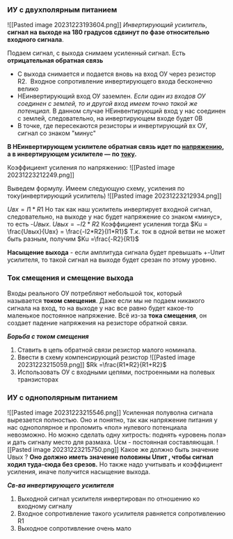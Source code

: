 ### ИУ с двухполярным питанием
![[Pasted image 20231223193604.png]]
_Инвертирующий усилитель_, **сигнал на выходе на 180 градусов сдвинут по фазе относительно входного сигнала**.

Подаем сигнал, с выхода снимаем усиленный сигнал. 
Есть **отрицательная обратная связь** 
- С выхода снимается и подается вновь на вход ОУ через резистор R2.  Входное сопротивление инвертирующего входа бесконечно велико
- НЕинвертирующий вход ОУ заземлен. _Если один из входов ОУ соединен с землей, то и другой вход имеем точно такой же потенциал._ В данном случае НЕинвентирующий вход у нас соединен с землей, следовательно, на инвертирующем входе будет 0В
- В точке, где пересекаются резисторы и инвертирующий вх ОУ, сигнал со знаком "минус"

**В НЕинвертирующем усилителе обратная связь идет по [напряжению](https://www.ruselectronic.com/naprjazhjenije/), а в инвертирующем усилителе — по [току](https://www.ruselectronic.com/sila-toka/).**

Коэффициент усиления по напряжению:
![[Pasted image 20231223212249.png]]

Выведем формулу. Имеем следующую схему, усиления по току(инвертирующий усилитель)
![[Pasted image 20231223212934.png]]

$Uвх = I1*R1$
Но так как наш усилитель инвертирует входной сигнал, следовательно, на выходе у нас будет напряжение со знаком «минус», то есть _-Uвых_.
$Uвых = -I2*R2$
Коэффициент усиления тогда
$Ku = \frac{Uвых}{Uвх} =  \frac{-I2*R2}{I1*R1}$
Т.к. ток в одной ветви не может быть разным, получим
$Ku =\frac{-R2}{R1}$

**Насыщение выхода** - если амплитуда сигнала будет превышать +-Uпит усилителя, то такой сигнал на выходе будет срезан по этому уровню.

### Ток смещения и смещение выхода

Входы реального ОУ потребляют небольшой ток, который называется **током смещения**.
Даже если мы не подаем никакого сигнала на вход, то на выходе у нас все равно будет какое-то маленькое постоянное напряжение. Всё из-за **тока смещения**, он создает падение напряжения на резисторе обратной связи.

**_Борьба с током смещения_**
1) Ставить в цепь обратной связи резистор малого номинала.
2) Ввести в схему компенсирующий резистор
![[Pasted image 20231223215059.png]]
$Rk =\frac{R1*R2}{R1+R2}$
3) Использовать ОУ с входными цепями, построенными на полевых транзисторах

### ИУ с однополярным питанием
![[Pasted image 20231223215546.png]]
Усиленная полуволна сигнала вырезается полностью. Оно и понятно, так как напряжение питания у нас однополярное и проломить «пол» нулевого потенциала невозможно. Но можно сделать одну хитрость: поднять «уровень пола» и дать сигналу место для размаха.
Uсм - постоянная составляющая.
![[Pasted image 20231223215750.png]]
Какое же должно быть значение Uвых ? **Оно должно иметь значение половины Uпит , чтобы сигнал ходил туда-сюда без срезов.** Но также надо учитывать и коэффициент усиления, иначе получится насыщение выхода.

**_Св-ва инвертирующего усилителя_**
1) Выходной сигнал усилителя инвертирован по отношению ко входному сигналу
2) Входное сопротивление такого усилителя равняется сопротивлению R1
3) Выходное сопротивление очень мало
